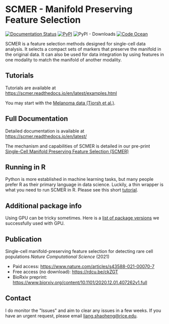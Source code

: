# SCMER - Manifold Preserving Feature Selection 
[![Documentation Status](https://readthedocs.org/projects/scmer/badge/?version=latest)](https://scmer.readthedocs.io/en/latest/?badge=latest) [![PyPI](https://img.shields.io/pypi/v/scmer?color=blue&logo=pypi)](https://pypi.org/project/scmer) ![PyPI - Downloads](https://img.shields.io/pypi/dm/scmer) [![Code Ocean](https://codeocean.com/codeocean-assets/badge/open-in-code-ocean.svg)](https://doi.org/10.24433/CO.6781338.v1)

SCMER is a feature selection methods designed for single-cell data analysis. 
It selects a compact sets of markers that preserve the manifold in the original data.
It can also be used for data integration by using features in one modality to match the manifold of another modality.

## Tutorials ##
Tutorials are available at https://scmer.readthedocs.io/en/latest/examples.html

You may start with the [Melanoma data (Tiorsh et al.)](https://scmer.readthedocs.io/en/latest/melanoma.html).

## Full Documentation ##
Detailed documentation is available at https://scmer.readthedocs.io/en/latest/

The mechanism and capabilities of SCMER is detailed in our pre-print [Single-Cell Manifold Preserving Feature Selection (SCMER)](https://www.biorxiv.org/content/10.1101/2020.12.01.407262v1)

## Running in R ##
Python is more established in machine learning tasks, but many people prefer R as their primary language in data science. Luckily, a thin wrapper is what you need to run SCMER in R. Please see this short [tutorial](https://htmlpreview.github.io/?https://github.com/KChen-lab/SCMER/blob/master/notebooks/melanoma-gpu-with-batch-in-r.nb.html).

## Additional package info
Using GPU can be tricky sometimes. Here is a [list of package versions](https://github.com/KChen-lab/SCMER/blob/master/notebooks/package_versions.txt) we successfully used with GPU.

## Publication ##
Single-cell manifold-preserving feature selection for detecting rare cell populations *Nature Computational Science* (2021)
- Paid access: https://www.nature.com/articles/s43588-021-00070-7
- Free access (no download): https://rdcu.be/ckZGT
- BioRxiv preprint: https://www.biorxiv.org/content/10.1101/2020.12.01.407262v1.full

## Contact ##
I do monitor the "Issues" and aim to clear any issues in a few weeks.
If you have an urgent request, please email liang.shaoheng@rice.edu.
